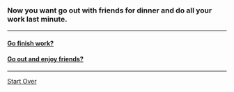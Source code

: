 ### Now you want go out with friends for dinner and do all your work last minute.
---
#### [Go finish work?](boss.md)
#### [Go out and enjoy friends?](friends.md)
---

[Start Over](../home.md)
